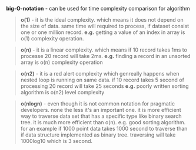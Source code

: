 <b>big-O-notation</b> - can be used for time complexity comparison for algorithm

> **o(1)** - it is the ideal complexity. which means it does not depend on the size of data. same time will required to process, if dataset consist one or one million record.
> **e.g.** getting a value of an index in array is o(1) complexity operation. 

> **o(n)** - it is a linear complexity. which means if 10 record takes 1ms to processe 20 record will take 2ms.
> **e.g.** finding a record in an unsorted array is o(n) complexity operation

> **o(n2)** - it is a red alert complexity which genreally happens when nested loop is running on same data. if 10 record takes 5 second of processing 20 record will take 25 seconds
> **e.g.** poorly written sorting algorithm is o(n2) level complexity

> **o(nlogn)** - even though it is not common notation for pragmatic developers. none the less it's an important one. it is more efficient way to traverse data set that has a specific type like binary search tree. it is much more efficient than o(n). e.g. good sorting algorithm. for an example if 1000 point data takes 1000 second to traverse than if data structure implemented as binary tree. traversing will take 1000log10 which is 3 second.



